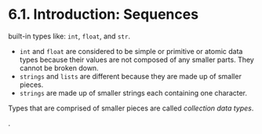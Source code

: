 
# 6.1. Introduction: Sequences


built-in types like: `int`, `float`, and `str`.
- `int` and `float` are considered to be simple or primitive or atomic data types because their values are not composed of any smaller parts. They cannot be broken down.
- `strings` and `lists` are different because they are made up of smaller pieces.
- `strings` are made up of smaller strings each containing one character.


Types that are comprised of smaller pieces are called *collection data types*.




























.
